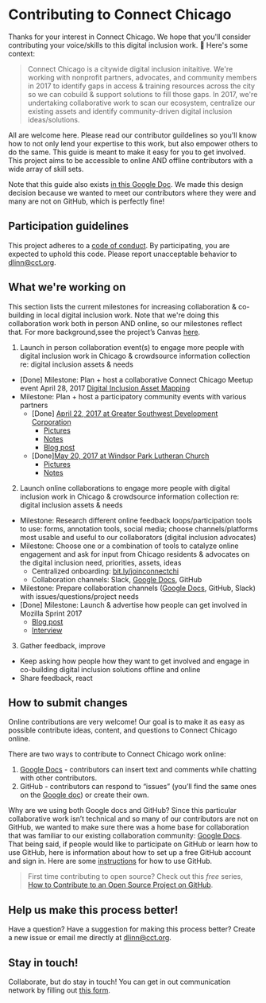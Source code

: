 # Contributing to Connect Chicago

Thanks for your interest in Connect Chicago. We hope that you'll consider contributing your voice/skills to this digital inclusion work. :tada: Here's some context:

> Connect Chicago is a citywide digital inclusion initaitive. We're working with nonprofit partners, advocates, and community members in 2017 to identify gaps in access & training resources across the city so we can cobuild & support solutions to fill those gaps. In 2017, we're undertaking collaborative work to scan our ecosystem, centralize our existing assets and identify community-driven digital inclusion ideas/solutions.

All are welcome here. Please read our contributor guildelines so you'll know how to not only lend your expertise to this work, but also empower others to do the same. This guide is meant to make it easy for you to get involved. This project aims to be accessible to online AND offline contributors with a wide array of skill sets. 

Note that this guide also exists [in this Google Doc](https://docs.google.com/document/d/1i5wNbN9oOoA19fY1Tk0tPcngQqqwVuvK8_offfs3ae8/edit?usp=sharing). We made this design decision because we wanted to meet our contributors where they were and many are not on GitHub, which is perfectly fine! 

## Participation guidelines

This project adheres to a [code of conduct](CODE_OF_CONDUCT.md). By participating, you are expected to uphold this code. Please report unacceptable behavior to dlinn@cct.org.

## What we're working on

This section lists the current milestones for increasing collaboration & co-building in local digital inclusion work. Note that we're doing this collaboration work both in person AND online, so our milestones reflect that. For more background,ssee the project’s Canvas [here](https://docs.google.com/presentation/d/1dgHq--VIfnyqiARKoj6CF_MkOsKfEjd6KI3kp1wFKmI/edit#slide=id.p). 

1. Launch in person collaboration event(s) to engage more people with digital inclusion work in Chicago & crowdsource information collection re: digital inclusion assets & needs  

* [Done] Milestone: Plan + host a collaborative Connect Chicago Meetup event April 28, 2017 [Digital Inclusion Asset Mapping](https://www.meetup.com/connectchicago/)  
* Milestone: Plan + host a participatory community events with various partners  
  * [Done]  [April 22, 2017 at Greater Southwest Development Corporation](http://www.smartchicagocollaborative.org/announcing-the-april-22nd-community-technology-forum-at-greater-southwest-development-corporation/)  
    * [Pictures](https://flic.kr/s/aHskUBuLzA)  
    * [Notes](https://docs.google.com/document/d/1s-qN_86UT5bwQMuhL-lhJ6x8P1YOi1G1FfdYGKDPVzA/edit?usp=sharing)
    * [Blog post](http://www.smartchicagocollaborative.org/documentation-from-the-community-technology-forum-at-greater-southwest-development-corporation/)
  * [Done][May 20, 2017 at Windsor Park Lutheran Church](http://www.smartchicagocollaborative.org/announcing-the-may-20th-community-technology-forum-at-windsor-park-evangelical-lutheran-church/) 
    * [Pictures](https://www.flickr.com/photos/smartchicagocollaborative/albums/72157684509404985)  
    * [Notes](https://docs.google.com/document/d/1IUJrFBpwULn9xPTTiPMAhO3WjARQ4Fgq6R7MxHh1Ct0/edit?usp=sharing)

2. Launch online collaborations to engage more people with digital inclusion work in Chicago & crowdsource information collection re: digital inclusion assets & needs

* Milestone: Research different online feedback loops/participation tools to use: forms, annotation tools, social media; choose channels/platforms most usable and useful to our collaborators (digital inclusion advocates)
* Milestone: Choose one or a combination of tools to catalyze online engagement and ask for input from Chicago residents & advocates on the digital inclusion need, priorities, assets, ideas
  * Centralized onboarding: [bit.ly/joinconnectchi](bit.ly/joinconnectchi)
  * Collaboration channels: Slack, [Google Docs](https://docs.google.com/document/d/1cGyplc4Gyi2gqMWyggDiEgTEJwYwfgJgZwQfQ8on7gY/edit#heading=h.kaq4mfmb8ts2), GitHub
* Milestone: Prepare collaboration channels ([Google Docs](https://docs.google.com/document/d/1cGyplc4Gyi2gqMWyggDiEgTEJwYwfgJgZwQfQ8on7gY/edit#heading=h.kaq4mfmb8ts2), GitHub, Slack) with issues/questions/project needs
* [Done] Milestone: Launch & advertise how people can get involved in Mozilla Sprint 2017
  * [Blog post](http://www.smartchicagocollaborative.org/digital-inclusion-meets-open-leadership-connect-chicago-the-mozilla-global-sprint/)
  * [Interview](https://medium.com/@MozOpenLeaders/connect-chicago-263444d4db32)

3. Gather feedback, improve
* Keep asking how people how they want to get involved and engage in co-building digital inclusion solutions offline and online
* Share feedback, react

## How to submit changes

Online contributions are very welcome! Our goal is to make it as easy as possible contribute ideas, content, and questions to Connect Chicago online. 

There are two ways to contribute to Connect Chicago work online:
1. [Google Docs](https://docs.google.com/document/d/1cGyplc4Gyi2gqMWyggDiEgTEJwYwfgJgZwQfQ8on7gY/edit#heading=h.kaq4mfmb8ts2) - contributors can insert text and comments while chatting with other contributors. 
1. GitHub - contributors can respond to “issues” (you’ll find the same ones on the [Google doc](https://docs.google.com/document/d/1cGyplc4Gyi2gqMWyggDiEgTEJwYwfgJgZwQfQ8on7gY/edit#heading=h.kaq4mfmb8ts2)) or create their own. 

Why are we using both Google docs and GitHub? Since this particular collaborative work isn’t technical and so many of our contributors are not on GitHub, we wanted to make sure there was a home base for collaboration that was familiar to our existing collaboration community: [Google Docs](https://docs.google.com/document/d/1cGyplc4Gyi2gqMWyggDiEgTEJwYwfgJgZwQfQ8on7gY/edit#heading=h.kaq4mfmb8ts2). That being said, if people would like to participate on GitHub or learn how to use GitHub, here is information about how to set up a free GitHub account and sign in. Here are some [instructions](https://help.github.com/articles/signing-up-for-a-new-github-account/) for how to use GitHub. 

> First time contributing to open source? Check out this *free* series, [How to Contribute to an Open Source Project on GitHub](https://egghead.io/series/how-to-contribute-to-an-open-source-project-on-github).

## Help us make this process better!

Have a question? Have a suggestion for making this process better? Create a new issue or email me directly at dlinn@cct.org. 

## Stay in touch!

Collaborate, but do stay in touch! You can get in out communication network by filling out [this form](bit.ly/joinconnectchi). 

